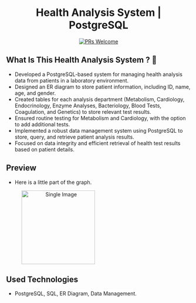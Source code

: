 <div align="center">

# Health Analysis System | PostgreSQL
[![PRs Welcome](https://img.shields.io/badge/PRs-welcome-brightgreen.svg?style=flat-square)](http://makeapullrequest.com)<br>


</div>

## What Is This Health Analysis System ? 🤔

- Developed a PostgreSQL-based system for managing health analysis data from patients in a laboratory environment.
- Designed an ER diagram to store patient information, including ID, name, age, and gender.
- Created tables for each analysis department (Metabolism, Cardiology, Endocrinology, Enzyme Analyses, Bacteriology, Blood Tests, Coagulation, and Genetics) to store relevant test results.
- Ensured routine testing for Metabolism and Cardiology, with the option to add additional tests.
- Implemented a robust data management system using PostgreSQL to store, query, and retrieve patient analysis results.
- Focused on data integrity and efficient retrieval of health test results based on patient details.


## Preview

- Here is a little part of the graph.


<div align="center" style="display: grid; grid-template-columns: 1fr; gap: 10px; max-width: 420px; margin: auto;">
  <img src="https://i.imgur.com/dRctzGE.png" alt="Single Image" style="width: 200px; aspect-ratio: 1 / 1; object-fit: cover;">
</div>


## Used Technologies

- PostgreSQL, SQL, ER Diagram, Data Management.




